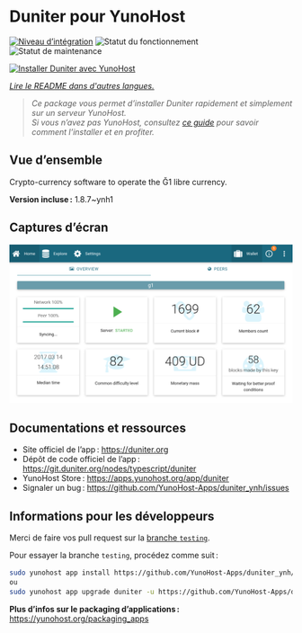<!--
Nota bene : ce README est automatiquement généré par <https://github.com/YunoHost/apps/tree/master/tools/readme_generator>
Il NE doit PAS être modifié à la main.
-->

# Duniter pour YunoHost

[![Niveau d’intégration](https://dash.yunohost.org/integration/duniter.svg)](https://dash.yunohost.org/appci/app/duniter) ![Statut du fonctionnement](https://ci-apps.yunohost.org/ci/badges/duniter.status.svg) ![Statut de maintenance](https://ci-apps.yunohost.org/ci/badges/duniter.maintain.svg)

[![Installer Duniter avec YunoHost](https://install-app.yunohost.org/install-with-yunohost.svg)](https://install-app.yunohost.org/?app=duniter)

*[Lire le README dans d'autres langues.](./ALL_README.md)*

> *Ce package vous permet d’installer Duniter rapidement et simplement sur un serveur YunoHost.*  
> *Si vous n’avez pas YunoHost, consultez [ce guide](https://yunohost.org/install) pour savoir comment l’installer et en profiter.*

## Vue d’ensemble

Crypto-currency software to operate the Ğ1 libre currency.


**Version incluse :** 1.8.7~ynh1

## Captures d’écran

![Capture d’écran de Duniter](./doc/screenshots/duniter_admin_g1.png)

## Documentations et ressources

- Site officiel de l’app : <https://duniter.org>
- Dépôt de code officiel de l’app : <https://git.duniter.org/nodes/typescript/duniter>
- YunoHost Store : <https://apps.yunohost.org/app/duniter>
- Signaler un bug : <https://github.com/YunoHost-Apps/duniter_ynh/issues>

## Informations pour les développeurs

Merci de faire vos pull request sur la [branche `testing`](https://github.com/YunoHost-Apps/duniter_ynh/tree/testing).

Pour essayer la branche `testing`, procédez comme suit :

```bash
sudo yunohost app install https://github.com/YunoHost-Apps/duniter_ynh/tree/testing --debug
ou
sudo yunohost app upgrade duniter -u https://github.com/YunoHost-Apps/duniter_ynh/tree/testing --debug
```

**Plus d’infos sur le packaging d’applications :** <https://yunohost.org/packaging_apps>
